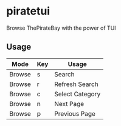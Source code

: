 # piratetui

Browse ThePirateBay with the power of TUI

## Usage

| Mode   | Key | Usage           |
| ------ | --- | --------------- |
| Browse | s   | Search          |
| Browse | r   | Refresh Search  |
| Browse | c   | Select Category |
| Browse | n   | Next Page       |
| Browse | p   | Previous Page   |
